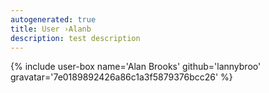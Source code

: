 ```yaml
---
autogenerated: true
title: User ›Alanb
description: test description
---
```


{% include user-box name='Alan Brooks' github='lannybroo' gravatar='7e0189892426a86c1a3f5879376bcc26' %}

